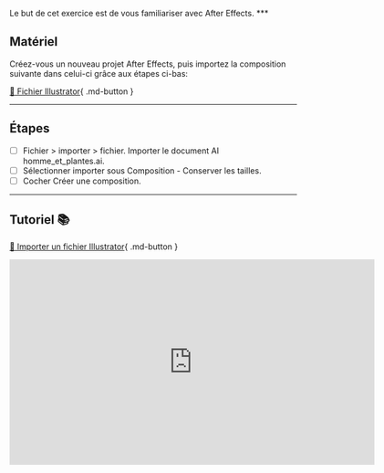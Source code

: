 



<p class="spacer"> Le but de cet exercice est de vous familiariser avec After Effects.   
***  

## Matériel

Créez-vous un nouveau projet After Effects, puis importez la composition suivante dans celui-ci grâce aux étapes ci-bas:   

[📁 Fichier Illustrator](https://cmontmorency365.sharepoint.com/:u:/s/TIM-582214-Animation2d77/EU6g4HsANVVDkl_lfBlQZqoBul7pI0kfARwDunCfrS9Y8g?e=ncXahl){ .md-button }   <br>


***  


## Étapes
- [ ] Fichier > importer > fichier. Importer le document AI homme_et_plantes.ai.
- [ ] Sélectionner importer sous Composition - Conserver les tailles.
- [ ] Cocher Créer une composition.
***  
## Tutoriel 📚

[📁 Importer un fichier Illustrator](https://cmontmorency365.sharepoint.com/:v:/s/TIM-582214-Animation2d77/EdI5lkKcDQJMgKe6_Wriwv8Btq28oIYdU8xMQoIEX2FbDA?e=z4jX1l){ .md-button }   <br>
<iframe src="https://cmontmorency365.sharepoint.com/sites/TIM-582214-Animation2d77/_layouts/15/embed.aspx?UniqueId=429639d2-0d9c-4c02-80a7-bafd6ae2c2ff&embed=%7B%22ust%22%3Atrue%2C%22hv%22%3A%22CopyEmbedCode%22%7D&referrer=StreamWebApp&referrerScenario=EmbedDialog.Create" width="640" height="360" frameborder="0" scrolling="no" allowfullscreen title="03_importer_image_ae.mp4"></iframe>


